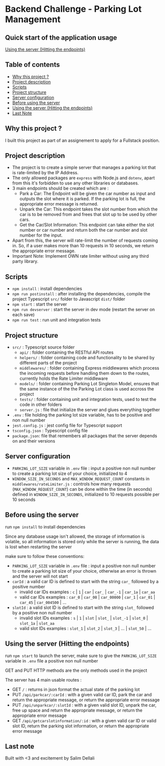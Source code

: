 # Backend Challenge - Parking Lot Management

## Quick start of the application usage

[Using the server (Hitting the endpoints)](#using-the-server-hitting-the-endpoints)

## Table of contents

- [Why this project ?](#why-this-project)
- [Project description](#project-description)
- [Scripts](#scripts)
- [Project structure](#project-structure)
- [Server configuration](#server-configuration)
- [Before using the server](#before-using-the-server)
- [Using the server (Hitting the endpoints)](#using-the-server-hitting-the-endpoints)
- [Last Note](#last-note)

## Why this project ?

I built this project as part of an assignement to apply for a Fullstack position.

## Project description

- The project is to create a simple server that manages a parking lot that is rate-limited by the IP Address.
- The only allowed packages are `express` with Node.js and `dotenv`, apart from this it's forbidden to use any other libraries or databases.
- 3 main endpoints should be created which are :
  - Park a Car: The Endpoint will be given the car number as input and outputs the slot where it is parked. If the parking lot is full, the appropriate error message is returned.
  - Unpark the Car: This endpoint takes the slot number from which the car is to be removed from and frees that slot up to be used by other cars.
  - Get the Car/Slot Information: This endpoint can take either the slot number or car number and return both the car number and slot number
    for the input.
- Apart from this, the server will rate-limit the number of requests coming in. So, if a user makes more than 10 requests in 10 seconds, we return the appropriate error message.
- Important Note: Implement OWN rate limiter without using any third party library.

## Scripts

- `npm install` : install dependencies
- `npm run postinstall` : after installing the dependencies, compile the project Typescript `src/` folder to Javascript `dist/` folder
- `npm start` : start the server
- `npm run devserver` : start the server in dev mode (restart the server on each save)
- `npm run test` : run unit and integration tests

## Project structure

- `src/` : Typescript source folder
  - `api/` : folder containing the RESTful API routes
  - `helpers/` : folder containing code and functionality to be shared by different parts of the project
  - `middlewares/` : folder containing Express middlewares which process the incoming requests before handling them down to the routes, currently holds the Rate Limiter middleware
  - `models/` : folder containing Parking Lot Singleton Model, ensures that the same instance of the the Parking Lot class is used accross the project
  - `tests/` : folder containing unit and integration tests, used to test the code in other folders
  - `server.js` : file that initialize the server and glues everything together
- `.env` : file holding the parking lot size variable, has to be positive and non null number
- `jest.config.js` : jest config file for Typescript support
- `tsconfig.json` : Typescript config file
- `package.json`: file that remembers all packages that the server depends on and their versions

## Server configuration

- `PARKING_LOT_SIZE` variable in `.env` file : input a positive non null number to create a parking lot size of your choice, initialized to 4
- `WINDOW_SIZE_IN_SECONDS` and `MAX_WINDOW_REQUEST_COUNT` constants in `middlewares/rateLimiter.js` : controls how many requests (`MAX_WINDOW_REQUEST_COUNT`) can be done within the time (in seconds) defined in `WINDOW_SIZE_IN_SECONDS`, initialized to 10 requests possible per 10 seconds

## Before using the server

run `npm install` to install dependencies

Since any database usage isn't allowed, the storage of information is volatile, so all information is stored only while the server is running, the data is lost when restarting the server

make sure to follow these conventions:

- `PARKING_LOT_SIZE` variable in `.env` file : input a positive non null number to create a parking lot size of your choice, otherwise an error is thrown and the server will not start
- `carId` : a valid car ID is defined to start with the string `car_` followed by a positive number
  - invalid car IDs examples : `c` | `1` | `car` | `car_` | `car_-1` | `car_1a` | `car_aa`
  - valid car IDs examples : `car_0` | `car_00` | `car_00000` | `car_1` | `car_01` | `car_45` | `car_004500` | ...
- `slotId` : a valid slot ID is defined to start with the string `slot_` followed by a positive non null number
  - invalid slot IDs examples : `s` | `1` | `slot` | `slot_` | `slot_-1` | `slot_0` | `slot_1a` | `slot_aa`
  - valid slot IDs examples : `slot_1` | `slot_2` | `slot_3` | ... | `slot_50` | ...

## Using the server (Hitting the endpoints)

run `npm start` to launch the server, make sure to give the `PARKING_LOT_SIZE` variable in `.env` file a positive non null number

GET and PUT HTTP methods are the only methods used in the project

The server has 4 main usable routes :

- GET `/` : returns in json format the actual state of the parking lot
- PUT `/api/parkcar/:carId` : with a given valid car ID, park the car and return the appropriate message, or return the appropriate error message
- PUT `/api/unparkcar/:slotId` : with a given valid slot ID, unpark the car, free up space and return the appropriate message, or return the appropriate error message
- GET `/api/getcarslotinformation/:id` : with a given valid car ID or valid slot ID, return the parking slot information, or return the appropriate error message

## Last note

Built with <3 and excitement by Salim Dellali
